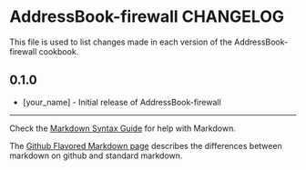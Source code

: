 AddressBook-firewall CHANGELOG
==============================

This file is used to list changes made in each version of the AddressBook-firewall cookbook.

0.1.0
-----
- [your_name] - Initial release of AddressBook-firewall

- - -
Check the [Markdown Syntax Guide](http://daringfireball.net/projects/markdown/syntax) for help with Markdown.

The [Github Flavored Markdown page](http://github.github.com/github-flavored-markdown/) describes the differences between markdown on github and standard markdown.
